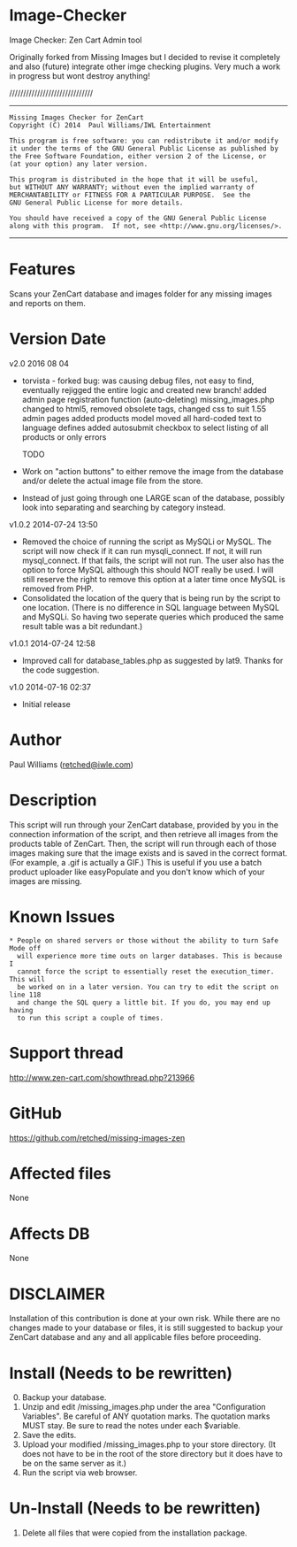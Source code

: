 # Image-Checker
Image Checker: Zen Cart Admin tool

Originally forked from Missing Images but I decided to revise it completely and also (future) integrate other imge checking plugins.
Very much a work in progress but wont destroy anything!

//////////////////////////////
****************************************************************************
    Missing Images Checker for ZenCart
    Copyright (C) 2014  Paul Williams/IWL Entertainment

    This program is free software: you can redistribute it and/or modify
    it under the terms of the GNU General Public License as published by
    the Free Software Foundation, either version 2 of the License, or
    (at your option) any later version.

    This program is distributed in the hope that it will be useful,
    but WITHOUT ANY WARRANTY; without even the implied warranty of
    MERCHANTABILITY or FITNESS FOR A PARTICULAR PURPOSE.  See the
    GNU General Public License for more details.

    You should have received a copy of the GNU General Public License
    along with this program.  If not, see <http://www.gnu.org/licenses/>.
****************************************************************************
Features
========
Scans your ZenCart database and images folder for any missing images and reports
on them.

Version Date
==============


v2.0 2016 08 04
  * torvista - forked
  bug: was causing debug files, not easy to find, eventually rejigged the entire logic and created new branch!
  added admin page registration function (auto-deleting)
  missing_images.php
	changed to html5, removed obsolete tags, changed css to suit 1.55 admin pages
	added products model
	moved all hard-coded text to language defines
	added autosubmit checkbox to select listing of all products or only errors
	
	TODO
  * Work on "action buttons" to either remove the image from the database and/or
    delete the actual image file from the store.
  * Instead of just going through one LARGE scan of the database, possibly look
    into separating and searching by category instead.
    
v1.0.2	2014-07-24 13:50
  * Removed the choice of running the script as MySQLi or MySQL. The script 
    will now check if it can run mysqli_connect. If not, it will run 
    mysql_connect. If that fails, the script will not run. The user also
    has the option to force MySQL although this should NOT really be used. I
    will still reserve the right to remove this option at a later time once
    MySQL is removed from PHP.
  * Consolidated the location of the query that is being run by the script to
    one location. (There is no difference in SQL language between MySQL and 
    MySQLi. So having two seperate queries which produced the same result table
    was a bit redundant.)

v1.0.1	2014-07-24 12:58
  * Improved call for database_tables.php as suggested by lat9. 
    Thanks for the code suggestion.

v1.0	2014-07-16 02:37
  * Initial release

Author
======
Paul Williams (retched@iwle.com)

Description
===========
This script will run through your ZenCart database, provided by you in the
connection information of the script, and then retrieve all images from the 
products table of ZenCart. Then, the script will run through each of those 
images making sure that the image exists and is saved in the correct format. 
(For example, a .gif is actually a GIF.) This is useful if you use a batch 
product uploader like easyPopulate and you don't know which of your images 
are missing.

Known Issues
============
    * People on shared servers or those without the ability to turn Safe Mode off
      will experience more time outs on larger databases. This is because I 
      cannot force the script to essentially reset the execution_timer. This will
      be worked on in a later version. You can try to edit the script on line 118 
      and change the SQL query a little bit. If you do, you may end up having 
      to run this script a couple of times.

Support thread
==============
http://www.zen-cart.com/showthread.php?213966

GitHub
======
https://github.com/retched/missing-images-zen

Affected files
==============
None

Affects DB
==========
None

DISCLAIMER
==========
Installation of this contribution is done at your own risk.
While there are no changes made to your database or files, it is still suggested 
to backup your ZenCart database and any and all applicable files before 
proceeding.

Install (Needs to be rewritten)
=======
  0. Backup your database.
  1. Unzip and edit /missing_images.php under the area "Configuration Variables". 
     Be careful of ANY quotation marks. The quotation marks MUST stay. Be sure 
     to read the notes under each $variable.
  2. Save the edits.
  3. Upload your modified /missing_images.php to your store directory. (It 
     does not have to be in the root of the store directory but it does 
     have to be on the same server as it.)
  4. Run the script via web browser.

Un-Install (Needs to be rewritten)
==========
1. Delete all files that were copied from the installation package.
